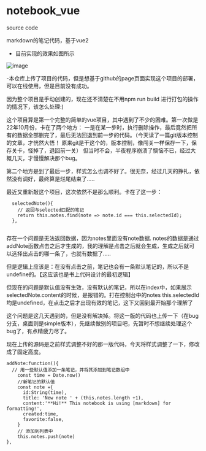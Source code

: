 # notebook_vue
source code

markdown的笔记代码，基于vue2

- 目前实现的效果如图所示

![image](https://user-images.githubusercontent.com/105039020/233316367-ec530711-1649-4508-afef-4f7a85a3577e.png)

-本仓库上传了项目的代码，但是想基于github的page页面实现这个项目的部署，可以在线使用，但是目前没有成功。

因为整个项目是手动创建的，现在还不清楚在不用npm run build 进行打包的操作的情况下，该怎么处理:) 

这个项目算是第一个完整的简单的vue项目，其中遇到了不少的困难。第一次做是22年10月份，卡在了两个地方：
一是在某一步时，执行删除操作，最后竟然把所有的数据全部删完了，最后无法回退到前一步的代码。（今天读了一篇git版本控制的文章，才恍然大悟！ 原来git是干这个的，版本控制，像闯关一样保存一下，保存关卡，怪掉了，退回前一关）
但当时不会，半夜程序崩溃了懊恼不已，经过大概几天，才慢慢解决那个bug。

第二个地方是到了最后一步，样式怎么也调不好了。很无奈，经过几天的挣扎，依然没有调好，最终算是烂尾结束了.....

最近又重新敲这个项目，这次依然不是那么顺利。卡在了这一步：

```
  selectedNote(){
    // 返回与selected匹配的笔记
    return this.notes.find(note => note.id === this.selectedId);
  },
  
 ```
存在一个问题是无法返回数据，因为notes里面没有note数据. notes的数据是通过addNote函数点击之后才生成的，我的理解是点击之后就会生成，生成之后就可以选择出点击的哪一条了，也就有数据了.....

但是逻辑上应该是：在没有点击之前，笔记也会有一条默认笔记的，所以不是undefine的。【这应该也是书上代码设计的最初逻辑】

但现在的问题是默认值没有生效，没有默认的笔记，所以在index中，如果展示selectedNote.content的时候，是报错的。打在控制台中的notes this.selectedId 均是undefined，在点击之后才出现有效的笔记，这下又回到最开始那个理解了

这个问题是这几天遇到的，但是没有解决掉。将这一版的代码也上传一下（在bug分支，桌面则是simple版本），先继续做别的项目吧，先暂时不想继续处理这个bug了，有点精疲力尽了。

现在上传的源码是之前样式调整不好的那一版代码，今天将样式调整了一下，修改成了固定高度。

```
addNote:function(){
  // 用一些默认值添加一条笔记，并将其添加到笔记数组中
    const time = Date.now()
    //新笔记的默认值
    const note ={
      id:String(time),
      title: 'New note ' + (this.notes.length +1),
      content:'**Hi!** This notebook is using [markdown] for formatting!',
      created:time,
      favorite:false,
    }  
    // 添加到列表中
    this.notes.push(note)
},
```
